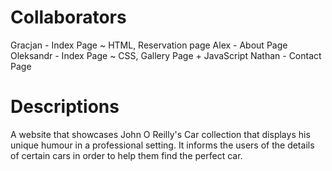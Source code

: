 # Collaborators
Gracjan - Index Page ~ HTML, Reservation page
Alex - About Page
Oleksandr - Index Page ~ CSS, Gallery Page + JavaScript
Nathan - Contact Page

# Descriptions
A website that showcases John O Reilly's Car collection that 
displays his unique humour in a professional setting. It informs the 
users of the details of certain cars in order to help them find the perfect car.



